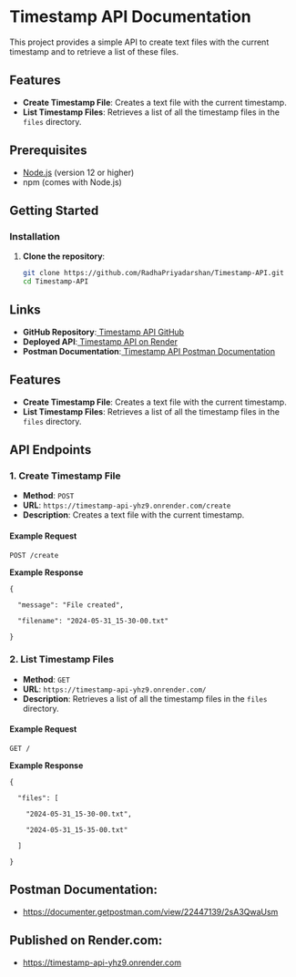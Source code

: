 # **Timestamp API Documentation**

This project provides a simple API to create text files with the current timestamp and to retrieve a list of these files.

## Features

- **Create Timestamp File**: Creates a text file with the current timestamp.
- **List Timestamp Files**: Retrieves a list of all the timestamp files in the `files` directory.

## Prerequisites

- [Node.js](https://nodejs.org/) (version 12 or higher)
- npm (comes with Node.js)

## Getting Started

### Installation

1. **Clone the repository**:

   ```bash
   git clone https://github.com/RadhaPriyadarshan/Timestamp-API.git
   cd Timestamp-API
   

## **Links**



* **GitHub Repository**:[ Timestamp API GitHub](https://github.com/RadhaPriyadarshan/Timestamp-API.git)
* **Deployed API**:[ Timestamp API on Render](https://timestamp-api-yhz9.onrender.com)
* **Postman Documentation**:[ Timestamp API Postman Documentation](https://documenter.getpostman.com/view/22447139/2sA3QwaUsm)


## **Features**



* **Create Timestamp File**: Creates a text file with the current timestamp.
* **List Timestamp Files**: Retrieves a list of all the timestamp files in the `files` directory.


## **API Endpoints**


### **1. Create Timestamp File**



* **Method**: `POST`
* **URL**: `https://timestamp-api-yhz9.onrender.com/create`
* **Description**: Creates a text file with the current timestamp.


#### **Example Request**
````
POST /create
````

**Example Response**
````
{

  "message": "File created",

  "filename": "2024-05-31_15-30-00.txt"

}
````

### **2. List Timestamp Files**



* **Method**: `GET`
* **URL**: `https://timestamp-api-yhz9.onrender.com/`
* **Description**: Retrieves a list of all the timestamp files in the `files` directory.


#### **Example Request**
````
GET /
````
**Example Response**
````
{

  "files": [

	"2024-05-31_15-30-00.txt",

	"2024-05-31_15-35-00.txt"

  ]

}
````
## Postman Documentation:
- https://documenter.getpostman.com/view/22447139/2sA3QwaUsm
## Published on Render.com:
- https://timestamp-api-yhz9.onrender.com
